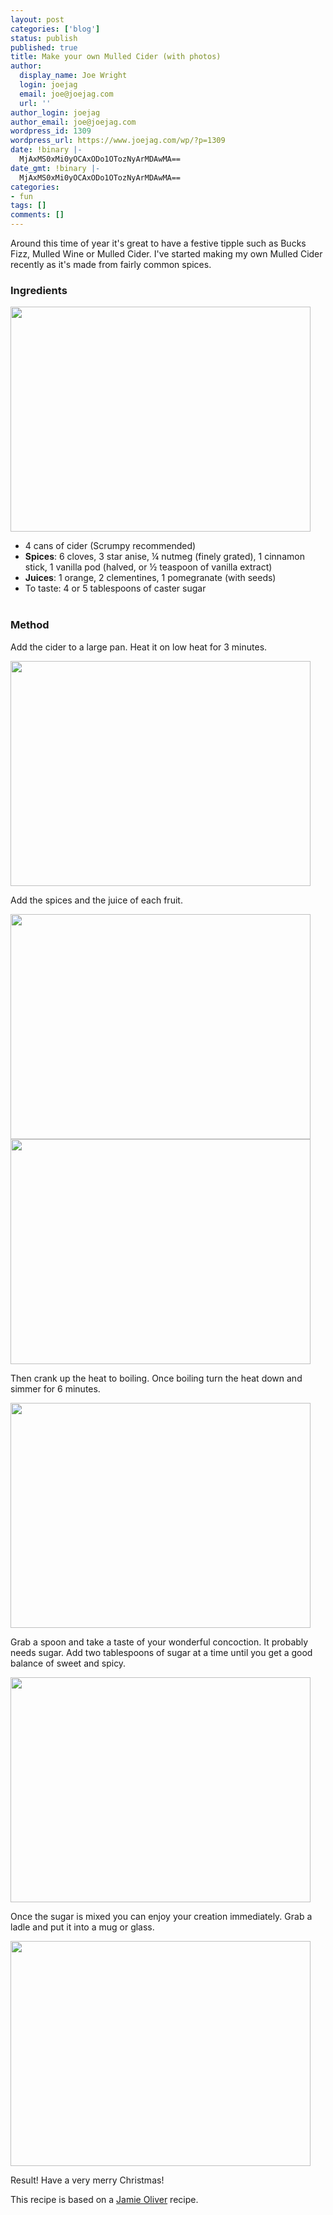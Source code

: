 ```yaml
---
layout: post
categories: ['blog']
status: publish
published: true
title: Make your own Mulled Cider (with photos)
author:
  display_name: Joe Wright
  login: joejag
  email: joe@joejag.com
  url: ''
author_login: joejag
author_email: joe@joejag.com
wordpress_id: 1309
wordpress_url: https://www.joejag.com/wp/?p=1309
date: !binary |-
  MjAxMS0xMi0yOCAxODo1OTozNyArMDAwMA==
date_gmt: !binary |-
  MjAxMS0xMi0yOCAxODo1OTozNyArMDAwMA==
categories:
- fun
tags: []
comments: []
---
```


<p>Around this time of year it's great to have a festive tipple such as Bucks Fizz, Mulled Wine or Mulled Cider.  I've started making my own Mulled Cider recently as it's made from fairly common spices.</p>
<h3>Ingredients</h3></p>
<p><img width="480" height="360" src="{{ site.url }}/images/2011/1-ingredients.jpg"/></p>
<ul>
<li>4 cans of cider (Scrumpy recommended)</li>
<li><b>Spices</b>: 6 cloves, 3 star anise, &frac14; nutmeg (finely grated), 1 cinnamon stick, 1 vanilla pod (halved, or &frac12; teaspoon of vanilla extract)</li>
<li><b>Juices</b>: 1 orange, 2 clementines, 1 pomegranate (with seeds)</li>
<li>To taste: 4 or 5 tablespoons of caster sugar</li><br />
</ul></p>
<h3>Method</h3></p>
<p>Add the cider to a large pan.  Heat it on low heat for 3 minutes.</p>
<p><img width="480" height="360" src="{{ site.url }}/images/2011/4-cider.jpg"/></p>
<p>Add the spices and the juice of each fruit.</p>
<p><img width="480" height="360" src="{{ site.url }}/images/2011/2-spices.jpg"/><br />
<img width="480" height="360" src="{{ site.url }}/images/2011/3-fruits.jpg"/></p>
<p>Then crank up the heat to boiling.  Once boiling turn the heat down and simmer for 6 minutes.</p>
<p><img width="480" height="360" src="{{ site.url }}/images/2011/5-addspices.jpg"/></p>
<p>Grab a spoon and take a taste of your wonderful concoction.  It probably needs sugar.  Add two tablespoons of sugar at a time until you get a good balance of sweet and spicy.</p>
<p><img width="480" height="360" src="{{ site.url }}/images/2011/6-addsugar.jpg"/></p>
<p>Once the sugar is mixed you can enjoy your creation immediately.  Grab a ladle and put it into a mug or glass.</p>
<p><img width="480" height="360" src="{{ site.url }}/images/2011/7-mulledcider.jpg"/></p>
<p>Result! Have a very merry Christmas!</p>
<p>This recipe is based on a <a href="http://www.jamieoliver.com/recipes/fruit-recipes/incredible-mulled-cider">Jamie Oliver</a> recipe.</p>
